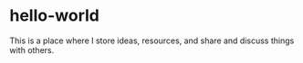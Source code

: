 # hello-world
This is a place where I store ideas, resources, and share and discuss things with others.

